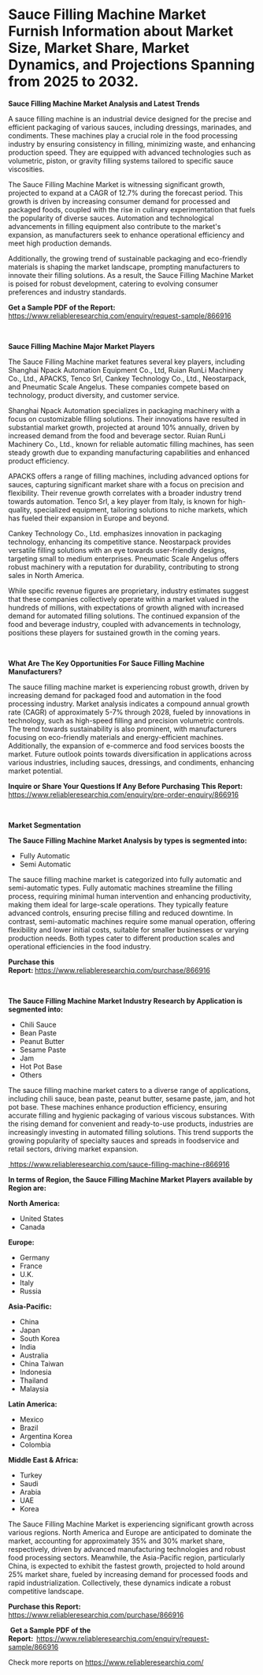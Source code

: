 <p><h1>Sauce Filling Machine Market Furnish Information about Market Size, Market Share, Market Dynamics, and Projections Spanning from 2025 to 2032.</h1></p><p><strong>Sauce Filling Machine Market Analysis and Latest Trends</strong></p>
<p><p>A sauce filling machine is an industrial device designed for the precise and efficient packaging of various sauces, including dressings, marinades, and condiments. These machines play a crucial role in the food processing industry by ensuring consistency in filling, minimizing waste, and enhancing production speed. They are equipped with advanced technologies such as volumetric, piston, or gravity filling systems tailored to specific sauce viscosities.</p><p>The Sauce Filling Machine Market is witnessing significant growth, projected to expand at a CAGR of 12.7% during the forecast period. This growth is driven by increasing consumer demand for processed and packaged foods, coupled with the rise in culinary experimentation that fuels the popularity of diverse sauces. Automation and technological advancements in filling equipment also contribute to the market's expansion, as manufacturers seek to enhance operational efficiency and meet high production demands. </p><p>Additionally, the growing trend of sustainable packaging and eco-friendly materials is shaping the market landscape, prompting manufacturers to innovate their filling solutions. As a result, the Sauce Filling Machine Market is poised for robust development, catering to evolving consumer preferences and industry standards.</p></p>
<p><strong>Get a Sample PDF of the Report:&nbsp;</strong> <a href="https://www.reliableresearchiq.com/enquiry/request-sample/866916?utm_campaign=1842&utm_medium=2&utm_source=Github&utm_content=ia&utm_term=19022025&utm_id=sauce-filling-machine">https://www.reliableresearchiq.com/enquiry/request-sample/866916</a></p>
<p>&nbsp;</p>
<p><strong>Sauce Filling Machine Major Market Players</strong></p>
<p><p>The Sauce Filling Machine market features several key players, including Shanghai Npack Automation Equipment Co., Ltd, Ruian RunLi Machinery Co., Ltd., APACKS, Tenco Srl, Cankey Technology Co., Ltd., Neostarpack, and Pneumatic Scale Angelus. These companies compete based on technology, product diversity, and customer service.</p><p>Shanghai Npack Automation specializes in packaging machinery with a focus on customizable filling solutions. Their innovations have resulted in substantial market growth, projected at around 10% annually, driven by increased demand from the food and beverage sector. Ruian RunLi Machinery Co., Ltd., known for reliable automatic filling machines, has seen steady growth due to expanding manufacturing capabilities and enhanced product efficiency.</p><p>APACKS offers a range of filling machines, including advanced options for sauces, capturing significant market share with a focus on precision and flexibility. Their revenue growth correlates with a broader industry trend towards automation. Tenco Srl, a key player from Italy, is known for high-quality, specialized equipment, tailoring solutions to niche markets, which has fueled their expansion in Europe and beyond.</p><p>Cankey Technology Co., Ltd. emphasizes innovation in packaging technology, enhancing its competitive stance. Neostarpack provides versatile filling solutions with an eye towards user-friendly designs, targeting small to medium enterprises. Pneumatic Scale Angelus offers robust machinery with a reputation for durability, contributing to strong sales in North America.</p><p>While specific revenue figures are proprietary, industry estimates suggest that these companies collectively operate within a market valued in the hundreds of millions, with expectations of growth aligned with increased demand for automated filling solutions. The continued expansion of the food and beverage industry, coupled with advancements in technology, positions these players for sustained growth in the coming years.</p></p>
<p>&nbsp;</p>
<p><strong>What Are The Key Opportunities For Sauce Filling Machine Manufacturers?</strong></p>
<p><p>The sauce filling machine market is experiencing robust growth, driven by increasing demand for packaged food and automation in the food processing industry. Market analysis indicates a compound annual growth rate (CAGR) of approximately 5-7% through 2028, fueled by innovations in technology, such as high-speed filling and precision volumetric controls. The trend towards sustainability is also prominent, with manufacturers focusing on eco-friendly materials and energy-efficient machines. Additionally, the expansion of e-commerce and food services boosts the market. Future outlook points towards diversification in applications across various industries, including sauces, dressings, and condiments, enhancing market potential.</p></p>
<p><strong>Inquire or Share Your Questions If Any Before Purchasing This Report:</strong> <a href="https://www.reliableresearchiq.com/enquiry/pre-order-enquiry/866916?utm_campaign=1842&utm_medium=2&utm_source=Github&utm_content=ia&utm_term=19022025&utm_id=sauce-filling-machine">https://www.reliableresearchiq.com/enquiry/pre-order-enquiry/866916</a></p>
<p>&nbsp;</p>
<p><strong>Market Segmentation</strong></p>
<p><strong>The Sauce Filling Machine Market Analysis by types is segmented into:</strong></p>
<p><ul><li>Fully Automatic</li><li>Semi Automatic</li></ul></p>
<p><p>The sauce filling machine market is categorized into fully automatic and semi-automatic types. Fully automatic machines streamline the filling process, requiring minimal human intervention and enhancing productivity, making them ideal for large-scale operations. They typically feature advanced controls, ensuring precise filling and reduced downtime. In contrast, semi-automatic machines require some manual operation, offering flexibility and lower initial costs, suitable for smaller businesses or varying production needs. Both types cater to different production scales and operational efficiencies in the food industry.</p></p>
<p><strong>Purchase this Report:&nbsp;</strong><a href="https://www.reliableresearchiq.com/purchase/866916?utm_campaign=1842&utm_medium=2&utm_source=Github&utm_content=ia&utm_term=19022025&utm_id=sauce-filling-machine">https://www.reliableresearchiq.com/purchase/866916</a></p>
<p>&nbsp;</p>
<p><strong>The Sauce Filling Machine Market Industry Research by Application is segmented into:</strong></p>
<p><ul><li>Chili Sauce</li><li>Bean Paste</li><li>Peanut Butter</li><li>Sesame Paste</li><li>Jam</li><li>Hot Pot Base</li><li>Others</li></ul></p>
<p><p>The sauce filling machine market caters to a diverse range of applications, including chili sauce, bean paste, peanut butter, sesame paste, jam, and hot pot base. These machines enhance production efficiency, ensuring accurate filling and hygienic packaging of various viscous substances. With the rising demand for convenient and ready-to-use products, industries are increasingly investing in automated filling solutions. This trend supports the growing popularity of specialty sauces and spreads in foodservice and retail sectors, driving market expansion.</p></p>
<p><a href="https://www.reliableresearchiq.com/sauce-filling-machine-r866916?utm_campaign=1842&utm_medium=2&utm_source=Github&utm_content=ia&utm_term=19022025&utm_id=sauce-filling-machine">&nbsp;https://www.reliableresearchiq.com/sauce-filling-machine-r866916</a></p>
<p><strong>In terms of Region, the Sauce Filling Machine Market Players available by Region are:</strong></p>
<p>
    <p> <strong> North America: </strong>
        <ul>
            <li>United States</li>
            <li>Canada</li>
        </ul>
        </p> 
    <p> <strong> Europe: </strong>
        <ul>
            <li>Germany</li>
            <li>France</li>
            <li>U.K.</li>
            <li>Italy</li>
            <li>Russia</li>
        </ul>
        </p> 
    <p> <strong> Asia-Pacific: </strong>
        <ul>
            <li>China</li>
            <li>Japan</li>
            <li>South Korea</li>
            <li>India</li>
            <li>Australia</li>
            <li>China Taiwan</li>
            <li>Indonesia</li>
            <li>Thailand</li>
            <li>Malaysia</li>
        </ul>
        </p> 
    <p> <strong> Latin America: </strong>
        <ul>
            <li>Mexico</li>
            <li>Brazil</li>
            <li>Argentina Korea</li>
            <li>Colombia</li>
        </ul>
        </p> 
    <p> <strong> Middle East & Africa: </strong>
        <ul>
            <li>Turkey</li>
            <li>Saudi</li>
            <li>Arabia</li>
            <li>UAE</li>
            <li>Korea</li>
        </ul>
    </p>
    </p>
<p><p>The Sauce Filling Machine Market is experiencing significant growth across various regions. North America and Europe are anticipated to dominate the market, accounting for approximately 35% and 30% market share, respectively, driven by advanced manufacturing technologies and robust food processing sectors. Meanwhile, the Asia-Pacific region, particularly China, is expected to exhibit the fastest growth, projected to hold around 25% market share, fueled by increasing demand for processed foods and rapid industrialization. Collectively, these dynamics indicate a robust competitive landscape.</p></p>
<p><strong>Purchase this Report: </strong><a href="https://www.reliableresearchiq.com/purchase/866916?utm_campaign=1842&utm_medium=2&utm_source=Github&utm_content=ia&utm_term=19022025&utm_id=sauce-filling-machine">https://www.reliableresearchiq.com/purchase/866916</a></p>
<p>&nbsp;<strong>Get a Sample PDF of the Report:&nbsp;&nbsp;</strong><a href="https://www.reliableresearchiq.com/enquiry/request-sample/866916?utm_campaign=1842&utm_medium=2&utm_source=Github&utm_content=ia&utm_term=19022025&utm_id=sauce-filling-machine">https://www.reliableresearchiq.com/enquiry/request-sample/866916</a></p>
<p><strong></strong></p>
<p>Check more reports on <a href="https://www.reliableresearchiq.com/?utm_campaign=1842&utm_medium=2&utm_source=Github&utm_content=ia&utm_term=19022025&utm_id=sauce-filling-machine">https://www.reliableresearchiq.com/</a></p>